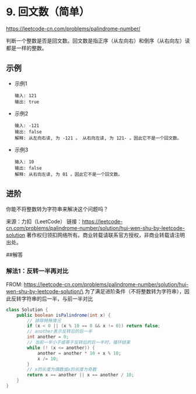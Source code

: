 # 9. 回文数（简单）
https://leetcode-cn.com/problems/palindrome-number/

判断一个整数是否是回文数。回文数是指正序（从左向右）和倒序（从右向左）读都是一样的整数。
## 示例
* 示例1
    ```
    输入: 121
    输出: true
    ```
* 示例2
    ```
    输入: -121
    输出: false
    解释: 从左向右读, 为 -121 。 从右向左读, 为 121- 。因此它不是一个回文数。
    ```
* 示例3
    ```
    输入: 10
    输出: false
    解释: 从右向左读, 为 01 。因此它不是一个回文数。
    ```
## 进阶
你能不将整数转为字符串来解决这个问题吗？

来源：力扣（LeetCode）
链接：https://leetcode-cn.com/problems/palindrome-number/solution/hui-wen-shu-by-leetcode-solution
著作权归领扣网络所有。商业转载请联系官方授权，非商业转载请注明出处。

##解答
### 解法1：反转一半再对比
FROM: https://leetcode-cn.com/problems/palindrome-number/solution/hui-wen-shu-by-leetcode-solution/\
为了满足进阶条件（不将整数转为字符串），因此反转字符串的后一半，与前一半对比
```java
class Solution {
    public boolean isPalindrome(int x) {
        // 排除特殊情况
        if (x < 0 || (x % 10 == 0 && x != 0)) return false;
        // another表示反转后的后一半
        int another = 0;
        // 当前一半小于或等于反转后的后一半时，循环结束
        while (! (x <= another)) {
            another = another * 10 + x % 10;
            x /= 10;
        }
        // x的长度为偶数或x的长度为奇数
        return x == another || x == another / 10;
    }
}
```